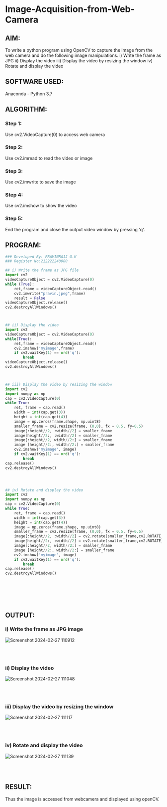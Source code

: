 # Image-Acquisition-from-Web-Camera
## AIM:

To write a python program using OpenCV to capture the image from the web camera and do the following image manipulations.
i) Write the frame as JPG 
ii) Display the video 
iii) Display the video by resizing the window
iv) Rotate and display the video

## SOFTWARE USED:
Anaconda - Python 3.7
## ALGORITHM:
### Step 1:
Use cv2.VideoCapture(0) to access web camera
<br>

### Step 2:
Use cv2.imread to read the video or image
<br>

### Step 3:
Use cv2.imwrite to save the image
<br>

### Step 4:
Use cv2.imshow to show the video
<br>

### Step 5:
End the program and close the output video window by pressing 'q'.
<br>

## PROGRAM:
``` Python
### Developed By: PRAVINRAJJ G.K
### Register No:212222240080

## i) Write the frame as JPG file
import cv2
videoCaptureObject = cv2.VideoCapture(0)
while (True):
    ret,frame = videoCaptureObject.read()
    cv2.imwrite("pravin.jpeg",frame)
    result = False
videoCaptureObject.release()
cv2.destroyAllWindows()



## ii) Display the video
import cv2
videoCaptureObject = cv2.VideoCapture(0)
while(True):
    ret,frame = videoCaptureObject.read()
    cv2.imshow('myimage',frame)
    if cv2.waitKey(1) == ord('q'):
        break
videoCaptureObject.release()
cv2.destroyAllWindows()



## iii) Display the video by resizing the window
import cv2
import numpy as np
cap = cv2.VideoCapture(0)
while True:
    ret, frame = cap.read() 
    width = int(cap.get(3))
    height = int(cap.get(4))
    image = np.zeros(frame.shape, np.uint8) 
    smaller_frame = cv2.resize(frame, (0,0), fx = 0.5, fy=0.5) 
    image[:height//2, :width//2] = smaller_frame
    image[height//2:, :width//2] = smaller_frame
    image[:height//2, width//2:] = smaller_frame 
    image [height//2:, width//2:] = smaller_frame
    cv2.imshow('myimage', image)
    if cv2.waitKey(1) == ord('q'):
        break
cap.release()
cv2.destroyAllWindows()




## iv) Rotate and display the video
import cv2
import numpy as np
cap = cv2.VideoCapture(0)
while True:
    ret, frame = cap.read() 
    width = int(cap.get(3))
    height = int(cap.get(4))
    image = np.zeros(frame.shape, np.uint8) 
    smaller_frame = cv2.resize(frame, (0,0), fx = 0.5, fy=0.5) 
    image[:height//2, :width//2] = cv2.rotate(smaller_frame,cv2.ROTATE_180)
    image[height//2:, :width//2] = cv2.rotate(smaller_frame,cv2.ROTATE_180)
    image[:height//2, width//2:] = smaller_frame 
    image [height//2:, width//2:] = smaller_frame
    cv2.imshow('myimage', image)
    if cv2.waitKey(1) == ord('q'):
        break
cap.release()
cv2.destroyAllWindows()








```
## OUTPUT:

### i) Write the frame as JPG image
![Screenshot 2024-02-27 110912](https://github.com/Pravinrajj/Image_Acqusition-_using_Web_Camera/assets/117917674/43d0dbd5-23a3-4fc0-b59c-0d7f5a94ba39)



</br>
</br>


### ii) Display the video
![Screenshot 2024-02-27 111048](https://github.com/Pravinrajj/Image_Acqusition-_using_Web_Camera/assets/117917674/cf5304e7-6cc3-455d-bfcd-a32f6b9b0ca6)


</br>
</br>


### iii) Display the video by resizing the window

![Screenshot 2024-02-27 111117](https://github.com/Pravinrajj/Image_Acqusition-_using_Web_Camera/assets/117917674/5d2745ad-3f7a-4191-907a-b21bb65e772f)


</br>
</br>



### iv) Rotate and display the video

![Screenshot 2024-02-27 111139](https://github.com/Pravinrajj/Image_Acqusition-_using_Web_Camera/assets/117917674/e9dd04e7-dd29-47eb-9806-f116013e64fe)


</br>
</br>


## RESULT: 
Thus the image is accessed from webcamera and displayed using openCV.

